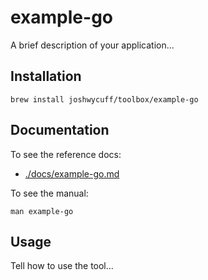# example-go

A brief description of your application...

## Installation

```shell
brew install joshwycuff/toolbox/example-go
```

## Documentation

To see the reference docs:

- [./docs/example-go.md](./docs/example-go.md)

To see the manual:

```shell
man example-go
```

## Usage

Tell how to use the tool...
